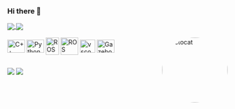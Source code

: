### Hi there 👋

<a href="https://github.com/anuraghazra/github-readme-stats">
  <img align="center" src="https://github-readme-stats.vercel.app/api?username=gabrielcalmon&show_icons=true&theme=blueberry&hide=stars" />
</a>
<a href="https://github.com/anuraghazra/convoychat">
  <img align="center" src="https://github-readme-stats.vercel.app/api/top-langs/?username=gabrielcalmon&layout=compact&theme=blueberry&hide=TeX,Makefile&langs_count=5" />
</a>

<div style="display: inline_block"><br>
  <img align="center" alt="C++" height="30" width="40" src="https://cdn.jsdelivr.net/gh/devicons/devicon@latest/icons/cplusplus/cplusplus-original.svg">
  <img align="center" alt="Python" height="30" width="40" src="https://cdn.jsdelivr.net/gh/devicons/devicon@latest/icons/python/python-original.svg">
  <img align="center" alt="ROS2 Humble" height="40" width="30" src="https://images.squarespace-cdn.com/content/v1/606d378755a86f589aa297b7/1653397531343-6M4IQ4JWDQV1SQ8W17UN/HumbleHawksbill_TransparentBG-NoROS.png">
  <img align="center" alt="ROS NOETIC" height="40" width="40" src="https://camo.githubusercontent.com/dd207c08ec69e13368d89d0f8ce95b64e7fe30a32508765c0bbafec78abf3844/687474703a2f2f70726572656c656173652e726f732e6f72672f7374617469632f696d616765732f6e6f657469632e706e67">
  <img align="center" alt="vscode" height="30" width="35" src="https://code.visualstudio.com/assets/images/code-stable.png">
  <img align="center" alt="Gazebo" height="30" width="40" src="https://cdn.jsdelivr.net/gh/devicons/devicon@latest/icons/gazebo/gazebo-original.svg">
  <img align="right" alt="Octocat" height="150" style="border-radius:500px;" src="https://uploaddeimagens.com.br/images/003/447/148/full/octobiwan.png?1632461507">
</div>

##
 
<div>
  <a href = "mailto:jgabrielcalmon1@hotmail.com"><img src="https://img.shields.io/badge/Microsoft_Outlook-0078D4?style=for-the-badge&logo=microsoft-outlook&logoColor=white" target="_blank"></a>
  <a href="https://www.linkedin.com/in/gabrielcalmon" target="_blank"><img src="https://img.shields.io/badge/-LinkedIn-%230077B5?style=for-the-badge&logo=linkedin&logoColor=white" target="_blank"></a>  
</div>
